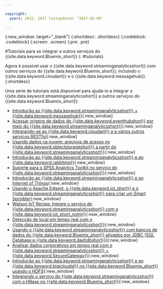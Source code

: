 ```yaml
---

copyright:
  years: 2015, 2017 lastupdated: "2017-02-09"

---
```


<!-- Attribute definitions --> 
{:new_window: target="_blank"}
{:shortdesc: .shortdesc}
{:codeblock: .codeblock}
{:screen: .screen}
{:pre: .pre}

#Tutoriais para se integrar a outros serviços do {{site.data.keyword.Bluemix_short}}
{: #tutorials}


Agora é possível usar o {{site.data.keyword.streaminganalyticsshort}} com outros serviços do {{site.data.keyword.Bluemix_short}}, incluindo o
{{site.data.keyword.cloudant}} e o {{site.data.keyword.messagehub}}. {:shortdesc}

Uma série de tutoriais está disponível para ajudá-lo a integrar o {{site.data.keyword.streaminganalyticsshort}} a outros serviços do
{{site.data.keyword.Bluemix_short}}: 

* [Introdução ao {{site.data.keyword.streaminganalyticsshort}} + {{site.data.keyword.messagehub}}](https://developer.ibm.com/bluemix/2015/10/16/streaming-analytics-message-hub/){:new_window}
* [Acessar origens de dados do {{site.data.keyword.eventhubshort}} por meio
do {{site.data.keyword.streaminganalyticsshort}}](https://developer.ibm.com/bluemix/2016/06/24/message-connect-data-sources-from-streaming-analytics/){:new_window}
* [Integrando-se ao {{site.data.keyword.cloudant}} e a vários outros serviços RESTful](https://developer.ibm.com/streamsdev/docs/integrating-with-cloudant-and-many-other-restful-services/){:new_window}
* [Usando dados na nuvem: arquivos de acesso no {{site.data.keyword.objectstorageshort}} a partir do {{site.data.keyword.streaminganalyticsshort}}](https://developer.ibm.com/bluemix/2016/02/11/leverage-object-storage-for-streaming-analytics/){:new_window}
* [Introdução ao {{site.data.keyword.streaminganalyticsshort}} e ao {{site.data.keyword.rabbitmq}}](https://developer.ibm.com/bluemix/2016/04/26/streaming-analytics-and-rabbitmq/){:new_window}
* [Suporte para o SPSS Analytics Toolkit no serviço do {{site.data.keyword.streaminganalyticsshort}}](https://developer.ibm.com/streamsdev/docs/spss-in-bluemix-streaming-analytics-service/){:new_window}
* [Introdução ao {{site.data.keyword.streaminganalyticsshort}} e ao Internet of Things](https://developer.ibm.com/bluemix/2015/10/12/getting-started-with-streaming-analytics-and-iot/){:new_window}
* [Usando o Apache Edgent, o {{site.data.keyword.iot_short}} e o {{site.data.keyword.streaminganalyticsshort}} para criar um Smart Sprinkler](https://developer.ibm.com/bluemix/2016/06/01/better-analytics-with-apache-quarks/){:new_window}
* [Watson IoT Recipe: Integre o serviço do {{site.data.keyword.streaminganalyticsshort}} com o {{site.data.keyword.iot_short_notm}}](https://developer.ibm.com/recipes/tutorials/integrate-ibm-streaming-analytics-service-with-watson-iot-platform/){:new_window}
* [Detecção de local em tempo real com o {{site.data.keyword.streaminganalyticsshort}}](https://developer.ibm.com/bluemix/2016/05/27/real-time-hangout-detection/){:new_window}
* [Usando o {{site.data.keyword.streaminganalyticsshort}} com bancos de dados do {{site.data.keyword.Bluemix_short}} ativados por JDBC (SQL Database e {{site.data.keyword.dashdbshort}})](https://developer.ibm.com/bluemix/2016/01/26/streaming-analytics-with-jdbc-enabled-databases/){:new_window}
* [Analisar dados corporativos em tempo real com o {{site.data.keyword.streaminganalyticsshort}} + {{site.data.keyword.SecureGateway}}](https://developer.ibm.com/bluemix/2016/02/17/analyze-enterprise-data-with-streaming-analytics-secure-gateway/){:new_window}
* [Introdução ao {{site.data.keyword.streaminganalyticsshort}} e ao {{site.data.keyword.bigicloudst}} no {{site.data.keyword.Bluemix_short}} usando o HDFS](https://developer.ibm.com/bluemix/2016/02/26/streaming-analytics-and-biginsights-using-hdfs/){:new_window}
* [Integrando o serviço do {{site.data.keyword.streaminganalyticsshort}} com o HBase no {{site.data.keyword.Bluemix_short}}](https://developer.ibm.com/streamsdev/docs/integrating-streams-biginsights-hbase-service-bluemix/){:new_window}
